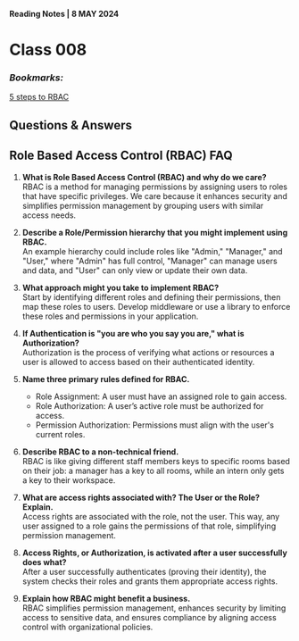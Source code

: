  **Reading Notes | 8 MAY 2024**

# Class 008

### *Bookmarks:*

[5 steps to RBAC](https://www.csoonline.com/article/3060780/security/5-steps-to-simple-role-based-access-control.html)

## **Questions & Answers**  

## Role Based Access Control (RBAC) FAQ

1. **What is Role Based Access Control (RBAC) and why do we care?**  
   RBAC is a method for managing permissions by assigning users to roles that have specific privileges. We care because it enhances security and simplifies permission management by grouping users with similar access needs.

2. **Describe a Role/Permission hierarchy that you might implement using RBAC.**  
   An example hierarchy could include roles like "Admin," "Manager," and "User," where "Admin" has full control, "Manager" can manage users and data, and "User" can only view or update their own data.

3. **What approach might you take to implement RBAC?**  
   Start by identifying different roles and defining their permissions, then map these roles to users. Develop middleware or use a library to enforce these roles and permissions in your application.

4. **If Authentication is "you are who you say you are," what is Authorization?**  
   Authorization is the process of verifying what actions or resources a user is allowed to access based on their authenticated identity.

5. **Name three primary rules defined for RBAC.**  
   - Role Assignment: A user must have an assigned role to gain access.
   - Role Authorization: A user’s active role must be authorized for access.
   - Permission Authorization: Permissions must align with the user's current roles.

6. **Describe RBAC to a non-technical friend.**  
   RBAC is like giving different staff members keys to specific rooms based on their job: a manager has a key to all rooms, while an intern only gets a key to their workspace.

7. **What are access rights associated with? The User or the Role? Explain.**  
   Access rights are associated with the role, not the user. This way, any user assigned to a role gains the permissions of that role, simplifying permission management.

8. **Access Rights, or Authorization, is activated after a user successfully does what?**  
   After a user successfully authenticates (proving their identity), the system checks their roles and grants them appropriate access rights.

9. **Explain how RBAC might benefit a business.**  
   RBAC simplifies permission management, enhances security by limiting access to sensitive data, and ensures compliance by aligning access control with organizational policies.
